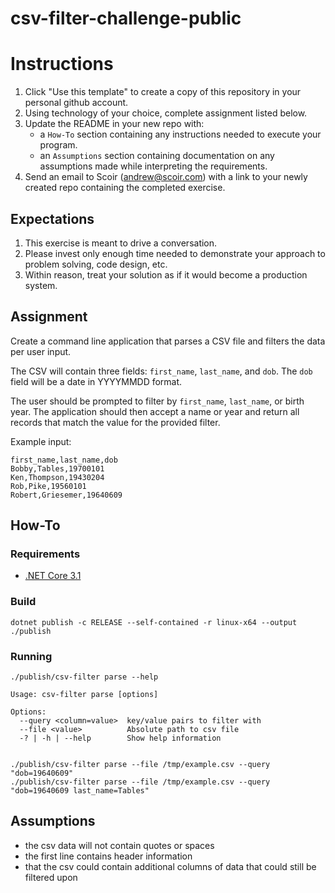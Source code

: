 # csv-filter-challenge-public
# Instructions
1. Click "Use this template" to create a copy of this repository in your personal github account.  
1. Using technology of your choice, complete assignment listed below.
1. Update the README in your new repo with:
    * a `How-To` section containing any instructions needed to execute your program.
    * an `Assumptions` section containing documentation on any assumptions made while interpreting the requirements.
1. Send an email to Scoir (andrew@scoir.com) with a link to your newly created repo containing the completed exercise.

## Expectations
1. This exercise is meant to drive a conversation. 
1. Please invest only enough time needed to demonstrate your approach to problem solving, code design, etc.
1. Within reason, treat your solution as if it would become a production system.

## Assignment
Create a command line application that parses a CSV file and filters the data per user input.

The CSV will contain three fields: `first_name`, `last_name`, and `dob`. The `dob` field will be a date in YYYYMMDD format.

The user should be prompted to filter by `first_name`, `last_name`, or birth year. The application should then accept a name or year and return all records that match the value for the provided filter. 

Example input:
```
first_name,last_name,dob
Bobby,Tables,19700101
Ken,Thompson,19430204
Rob,Pike,19560101
Robert,Griesemer,19640609
```

## How-To

### Requirements 

- [.NET Core 3.1](https://dotnet.microsoft.com/en-us/download/dotnet/3.1)

### Build

```shell script
dotnet publish -c RELEASE --self-contained -r linux-x64 --output ./publish
```

### Running

```shell script
./publish/csv-filter parse --help

Usage: csv-filter parse [options]

Options:
  --query <column=value>  key/value pairs to filter with
  --file <value>          Absolute path to csv file
  -? | -h | --help        Show help information


./publish/csv-filter parse --file /tmp/example.csv --query "dob=19640609"
./publish/csv-filter parse --file /tmp/example.csv --query "dob=19640609 last_name=Tables"
```

## Assumptions

- the csv data will not contain quotes or spaces 
- the first line contains header information
- that the csv could contain additional columns of data that could still be filtered upon 
